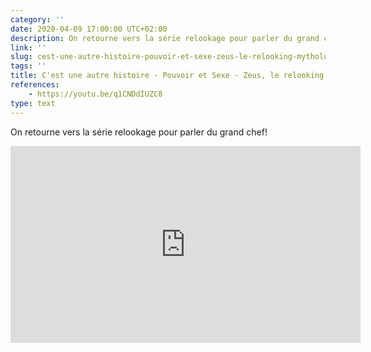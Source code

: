 ```yaml
---
category: ''
date: 2020-04-09 17:00:00 UTC+02:00
description: On retourne vers la série relookage pour parler du grand chef!
link: ''
slug: cest-une-autre-histoire-pouvoir-et-sexe-zeus-le-relooking-mythologique-1
tags: ''
title: C'est une autre histoire - Pouvoir et Sexe - Zeus, le relooking mythologique 1
references:
    - https://youtu.be/q1CNDdIUZC8
type: text
---
```

On retourne vers la série relookage pour parler du grand chef!

<iframe width="560" height="315" src="https://www.youtube-nocookie.com/embed/q1CNDdIUZC8" frameborder="0" allow="accelerometer; autoplay; encrypted-media; gyroscope; picture-in-picture" allowfullscreen></iframe>
